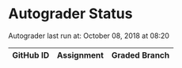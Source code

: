 # Autograder Status
Autograder last run at: October 08, 2018 at 08:20

| GitHub ID | Assignment | Graded Branch |
|-----------|------------|---------------|
